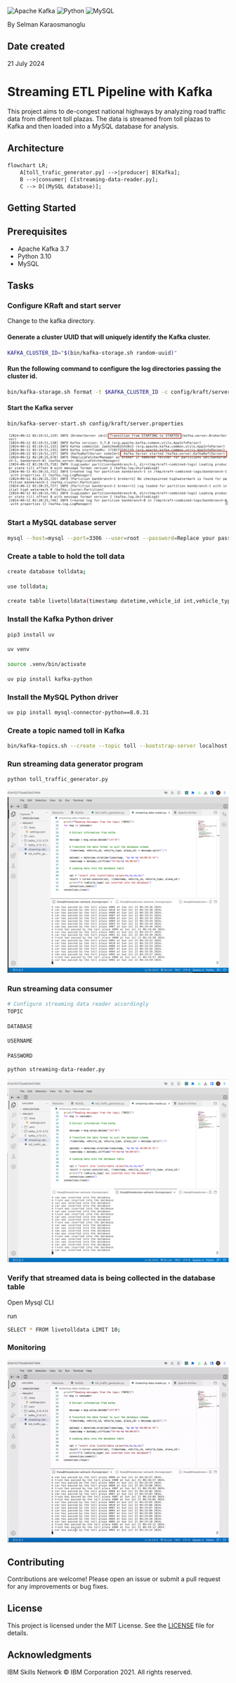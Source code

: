 ![Apache Kafka](https://img.shields.io/badge/Apache%20Kafka-000?style=for-the-badge&logo=apachekafka)
![Python](https://img.shields.io/badge/python-3670A0?style=for-the-badge&logo=python&logoColor=ffdd54)
![MySQL](https://img.shields.io/badge/mysql-4479A1.svg?style=for-the-badge&logo=mysql&logoColor=white)

By Selman Karaosmanoglu 

## Date created

21 July 2024

# Streaming ETL Pipeline with Kafka

This project aims to de-congest national highways by analyzing road traffic data from different toll plazas. The data is streamed from toll plazas to Kafka and then loaded into a MySQL database for analysis.

## Architecture

```mermaid
flowchart LR;
    A[toll_trafic_generator.py] -->|producer| B[Kafka];
    B -->|consumer| C[streaming-data-reader.py];
    C --> D[(MySQL database)];
```

## Getting Started

## Prerequisites

- Apache Kafka 3.7
- Python 3.10
- MySQL


## Tasks

### Configure KRaft and start server

Change to the kafka directory.

#### Generate a cluster UUID that will uniquely identify the Kafka cluster.

```bash
KAFKA_CLUSTER_ID="$(bin/kafka-storage.sh random-uuid)"
```

#### Run the following command to configure the log directories passing the cluster id.

```bash
bin/kafka-storage.sh format -t $KAFKA_CLUSTER_ID -c config/kraft/server.properties
```

#### Start the Kafka server 

```bash
bin/kafka-server-start.sh config/kraft/server.properties
```

![alt text](screenshots/KafkaStarted.jpeg)



### Start a MySQL database server

```bash
mysql --host=mysql --port=3306 --user=root --password=Replace your password
```

### Create a table to hold the toll data

```bash
create database tolldata;

use tolldata;

create table livetolldata(timestamp datetime,vehicle_id int,vehicle_type char(15),toll_plaza_id smallint);

```

### Install the Kafka Python driver

```bash
pip3 install uv

uv venv

source .venv/bin/activate

uv pip install kafka-python
```

### Install the MySQL Python driver

```bash
uv pip install mysql-connector-python==8.0.31
```

### Create a topic named toll in Kafka

```bash
bin/kafka-topics.sh --create --topic toll --bootstrap-server localhost:9092
```

### Run streaming data generator program

```bash
python toll_traffic_generator.py
```

![alt text](screenshots/SCR-20240721-lcst.png)

### Run streaming data consumer

```python
# Configure streaming data reader accordingly
TOPIC

DATABASE

USERNAME

PASSWORD

```

```bash
python streaming-data-reader.py
```

![alt text](screenshots/SCR-20240721-lcve.png)

### Verify that streamed data is being collected in the database table

Open Mysql CLI

run

```bash
SELECT * FROM livetolldata LIMIT 10;
```

### Monitoring

![alt text](screenshots/ScreenRecording2024-07-21at12.19.13-ezgif.com-optimize.gif)

## Contributing

Contributions are welcome! Please open an issue or submit a pull request for any improvements or bug fixes.

## License

This project is licensed under the MIT License. See the [LICENSE](LICENSE) file for details.

## Acknowledgments

IBM Skills Network © IBM Corporation 2021. All rights reserved.